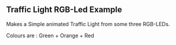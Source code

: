 Traffic Light RGB-Led Example
-----------------------------

Makes a Simple animated Traffic Light from some three RGB-LEDs.

Colours are : Green + Orange + Red

